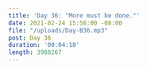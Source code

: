 ```yaml
---
title: 'Day 36: "More must be done."'
date: 2021-02-24 15:58:00 -08:00
file: "/uploads/Day-B36.mp3"
post: Day 36
duration: '00:04:18'
length: 3988267
---
```


